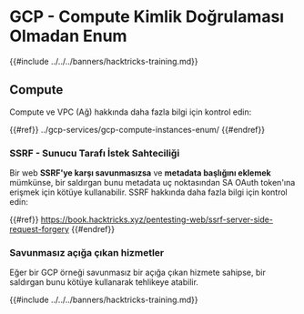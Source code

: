 # GCP - Compute Kimlik Doğrulaması Olmadan Enum

{{#include ../../../banners/hacktricks-training.md}}

## Compute

Compute ve VPC (Ağ) hakkında daha fazla bilgi için kontrol edin:

{{#ref}}
../gcp-services/gcp-compute-instances-enum/
{{#endref}}

### SSRF - Sunucu Tarafı İstek Sahteciliği

Bir web **SSRF'ye karşı savunmasızsa** ve **metadata başlığını eklemek** mümkünse, bir saldırgan bunu metadata uç noktasından SA OAuth token'ına erişmek için kötüye kullanabilir. SSRF hakkında daha fazla bilgi için kontrol edin:

{{#ref}}
https://book.hacktricks.xyz/pentesting-web/ssrf-server-side-request-forgery
{{#endref}}

### Savunmasız açığa çıkan hizmetler

Eğer bir GCP örneği savunmasız bir açığa çıkan hizmete sahipse, bir saldırgan bunu kötüye kullanarak tehlikeye atabilir.

{{#include ../../../banners/hacktricks-training.md}}
